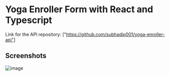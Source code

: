 # Yoga Enroller Form with React and Typescript

Link for the API repository: ["https://github.com/subhadip001/yoga-enroller-api"]



## Screenshots
![image](https://github.com/subhadip001/yoga-enroller/assets/78922392/c79f02c8-c7b6-4046-9c7c-240f977b2c97)
